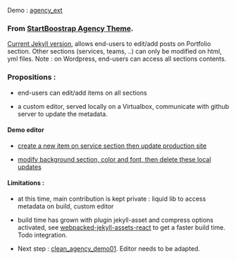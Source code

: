 
Demo : [agency_ext](https://d2m.tech/agency_ext/)

### From [StartBoostrap Agency Theme](https://startbootstrap.com/template-overviews/agency/).

[Current Jekyll version](https://github.com/y7kim/agency-jekyll-theme), allows end-users to edit/add posts on Portfolio section. Other sections (services, teams, ..) can only be modified on html, yml files.
Note : on Wordpress, end-users can access all sections contents.



### Propositions :

- end-users can edit/add items on all sections

- a custom editor, served locally on a Virtualbox, communicate with github server to update the metadata.


#### Demo editor

- [create a new item on service section then update production site](https://drive.google.com/open?id=0B8fHSjalmbNEOWg3eVJrLWtxZmc)

- [modify background section, color and font, then delete these local updates](https://drive.google.com/open?id=0B8fHSjalmbNEQVRmMXctczZpNVE)




#### Limitations :

- at this time, main contribution is kept private : liquid lib to access metadata on build, custom editor

- build time has grown with plugin jekyll-asset and compress options activated, see [webpacked-jekyll-assets-react](https://github.com/admien33/webpacked-jekyll-assets-react) to get a faster build time. Todo integration.

- Next step : [clean_agency_demo01](https://github.com/admien33/clean_agency_demo01.git). Editor needs to be adapted.